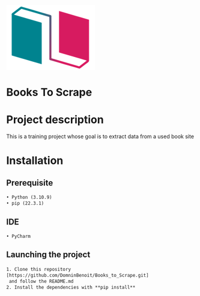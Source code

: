 ![logo du site](./assets/logo.png)

# Books To Scrape

# Project description
This is a training project whose goal is to extract data from a used book site

# Installation

## Prerequisite

```
• Python (3.10.9)
• pip (22.3.1)
```

## IDE

```
• PyCharm
```

## Launching the project

```
1. Clone this repository
[https://github.com/DomninBenoit/Books_to_Scrape.git]
 and follow the README.md
2. Install the dependencies with **pip install**
```


